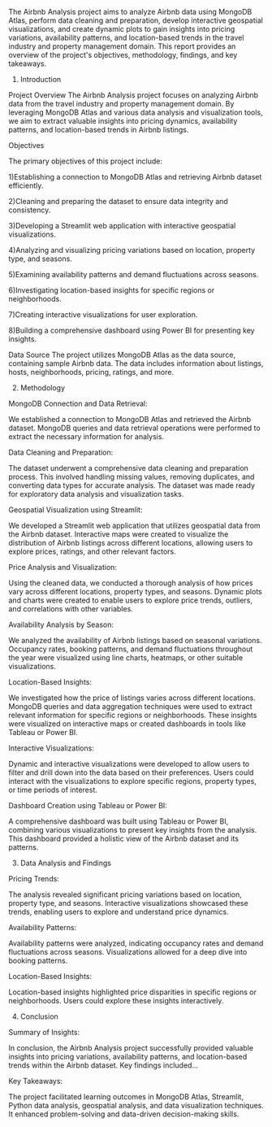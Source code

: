 The Airbnb Analysis project aims to analyze Airbnb data using MongoDB Atlas, perform data cleaning and preparation, develop interactive geospatial visualizations, and create dynamic plots to gain insights into pricing variations, availability patterns, and location-based trends in the travel industry and property management domain. This report provides an overview of the project's objectives, methodology, findings, and key takeaways.

1. Introduction

   
Project Overview
The Airbnb Analysis project focuses on analyzing Airbnb data from the travel industry and property management domain. By leveraging MongoDB Atlas and various data analysis and visualization tools, we aim to extract valuable insights into pricing dynamics, availability patterns, and location-based trends in Airbnb listings.

Objectives

The primary objectives of this project include:

1)Establishing a connection to MongoDB Atlas and retrieving Airbnb dataset efficiently.

2)Cleaning and preparing the dataset to ensure data integrity and consistency.

3)Developing a Streamlit web application with interactive geospatial visualizations.

4)Analyzing and visualizing pricing variations based on location, property type, and seasons.

5)Examining availability patterns and demand fluctuations across seasons.

6)Investigating location-based insights for specific regions or neighborhoods.

7)Creating interactive visualizations for user exploration.

8)Building a comprehensive dashboard using Power BI for presenting key insights.

Data Source
The project utilizes MongoDB Atlas as the data source, containing sample Airbnb data. The data includes information about listings, hosts, neighborhoods, pricing, ratings, and more.

2. Methodology
   
MongoDB Connection and Data Retrieval:

We established a connection to MongoDB Atlas and retrieved the Airbnb dataset. MongoDB queries and data retrieval operations were performed to extract the necessary information for analysis.

Data Cleaning and Preparation:

The dataset underwent a comprehensive data cleaning and preparation process. This involved handling missing values, removing duplicates, and converting data types for accurate analysis. The dataset was made ready for exploratory data analysis and visualization tasks.

Geospatial Visualization using Streamlit:

We developed a Streamlit web application that utilizes geospatial data from the Airbnb dataset. Interactive maps were created to visualize the distribution of Airbnb listings across different locations, allowing users to explore prices, ratings, and other relevant factors.

Price Analysis and Visualization:

Using the cleaned data, we conducted a thorough analysis of how prices vary across different locations, property types, and seasons. Dynamic plots and charts were created to enable users to explore price trends, outliers, and correlations with other variables.

Availability Analysis by Season:

We analyzed the availability of Airbnb listings based on seasonal variations. Occupancy rates, booking patterns, and demand fluctuations throughout the year were visualized using line charts, heatmaps, or other suitable visualizations.

Location-Based Insights:

We investigated how the price of listings varies across different locations. MongoDB queries and data aggregation techniques were used to extract relevant information for specific regions or neighborhoods. These insights were visualized on interactive maps or created dashboards in tools like Tableau or Power BI.

Interactive Visualizations:

Dynamic and interactive visualizations were developed to allow users to filter and drill down into the data based on their preferences. Users could interact with the visualizations to explore specific regions, property types, or time periods of interest.

Dashboard Creation using Tableau or Power BI:

A comprehensive dashboard was built using Tableau or Power BI, combining various visualizations to present key insights from the analysis. This dashboard provided a holistic view of the Airbnb dataset and its patterns.

3. Data Analysis and Findings

Pricing Trends:

The analysis revealed significant pricing variations based on location, property type, and seasons. Interactive visualizations showcased these trends, enabling users to explore and understand price dynamics.

Availability Patterns:

Availability patterns were analyzed, indicating occupancy rates and demand fluctuations across seasons. Visualizations allowed for a deep dive into booking patterns.

Location-Based Insights:

Location-based insights highlighted price disparities in specific regions or neighborhoods. Users could explore these insights interactively.

4. Conclusion
   
Summary of Insights:

In conclusion, the Airbnb Analysis project successfully provided valuable insights into pricing variations, availability patterns, and location-based trends within the Airbnb dataset. Key findings included...

Key Takeaways:

The project facilitated learning outcomes in MongoDB Atlas, Streamlit, Python data analysis, geospatial analysis, and data visualization techniques. It enhanced problem-solving and data-driven decision-making skills.

